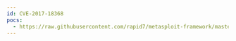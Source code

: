```yaml
---
id: CVE-2017-18368
pocs:
  - https://raw.githubusercontent.com/rapid7/metasploit-framework/master/modules/exploits/linux/http/trueonline_p660hn_v1_rce.rb
---
```

